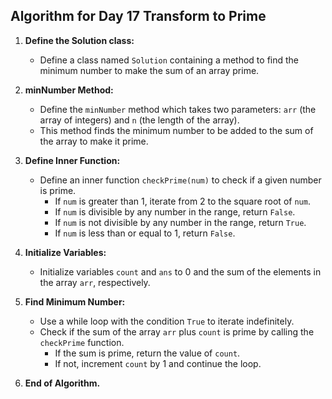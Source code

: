 ## Algorithm for Day 17 **Transform to Prime**

1. **Define the Solution class:**
   - Define a class named `Solution` containing a method to find the minimum number to make the sum of an array prime.

2. **minNumber Method:**
   - Define the `minNumber` method which takes two parameters: `arr` (the array of integers) and `n` (the length of the array).
   - This method finds the minimum number to be added to the sum of the array to make it prime.

3. **Define Inner Function:**
   - Define an inner function `checkPrime(num)` to check if a given number is prime.
     - If `num` is greater than 1, iterate from 2 to the square root of `num`.
     - If `num` is divisible by any number in the range, return `False`.
     - If `num` is not divisible by any number in the range, return `True`.
     - If `num` is less than or equal to 1, return `False`.

4. **Initialize Variables:**
   - Initialize variables `count` and `ans` to 0 and the sum of the elements in the array `arr`, respectively.

5. **Find Minimum Number:**
   - Use a while loop with the condition `True` to iterate indefinitely.
   - Check if the sum of the array `arr` plus `count` is prime by calling the `checkPrime` function.
     - If the sum is prime, return the value of `count`.
     - If not, increment `count` by 1 and continue the loop.

6. **End of Algorithm.**